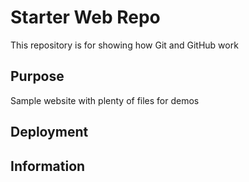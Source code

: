 # Starter Web Repo

This repository is for showing how Git and GitHub work

## Purpose

Sample website with plenty of files for demos

## Deployment

## Information
